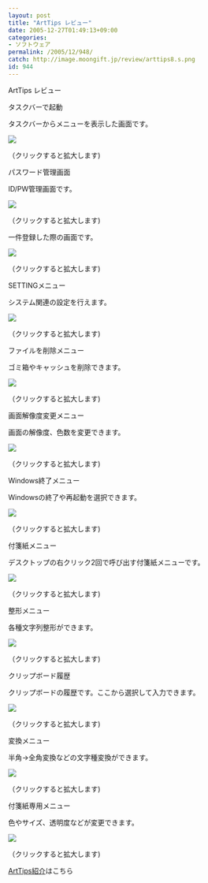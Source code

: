 ```yaml
---
layout: post
title: "ArtTips レビュー"
date: 2005-12-27T01:49:13+09:00
categories:
- ソフトウェア
permalink: /2005/12/948/
catch: http://image.moongift.jp/review/arttips8.s.png
id: 944
---
```

ArtTips レビュー  
<!--more-->

タスクバーで起動

  

タスクバーからメニューを表示した画面です。

  

[![](http://image.moongift.jp/review/arttips2.s.png)](http://image.moongift.jp/review/arttips2.png)  
  
（クリックすると拡大します)

  

パスワード管理画面

  

ID/PW管理画面です。

  

[![](http://image.moongift.jp/review/arttips3.s.png)](http://image.moongift.jp/review/arttips3.png)  
  
（クリックすると拡大します)

  

一件登録した際の画面です。

  

[![](http://image.moongift.jp/review/arttips4.s.png)](http://image.moongift.jp/review/arttips4.png)  
  
（クリックすると拡大します)

  

SETTINGメニュー

  

システム関連の設定を行えます。

  

[![](http://image.moongift.jp/review/arttips5.s.png)](http://image.moongift.jp/review/arttips5.png)  
  
（クリックすると拡大します)

  

ファイルを削除メニュー

  

ゴミ箱やキャッシュを削除できます。

  

[![](http://image.moongift.jp/review/arttips6.s.png)](http://image.moongift.jp/review/arttips6.png)  
  
（クリックすると拡大します)

  

画面解像度変更メニュー

  

画面の解像度、色数を変更できます。

  

[![](http://image.moongift.jp/review/arttips7.s.png)](http://image.moongift.jp/review/arttips7.png)  
  
（クリックすると拡大します)

  

Windows終了メニュー

  

Windowsの終了や再起動を選択できます。

  

[![](http://image.moongift.jp/review/arttips8.s.png)](http://image.moongift.jp/review/arttips8.png)  
  
（クリックすると拡大します)

  

付箋紙メニュー

  

デスクトップの右クリック2回で呼び出す付箋紙メニューです。

  

[![](http://image.moongift.jp/review/arttips9.s.png)](http://image.moongift.jp/review/arttips9.png)  
  
（クリックすると拡大します)

  

整形メニュー

  

各種文字列整形ができます。

  

[![](http://image.moongift.jp/review/arttips11.s.png)](http://image.moongift.jp/review/arttips11.png)  
  
（クリックすると拡大します)

  

クリップボード履歴

  

クリップボードの履歴です。ここから選択して入力できます。

  

[![](http://image.moongift.jp/review/arttips12.s.png)](http://image.moongift.jp/review/arttips12.png)  
  
（クリックすると拡大します)

  

変換メニュー

  

半角→全角変換などの文字種変換ができます。

  

[![](http://image.moongift.jp/review/arttips13.s.png)](http://image.moongift.jp/review/arttips13.png)  
  
（クリックすると拡大します)

  

付箋紙専用メニュー

  

色やサイズ、透明度などが変更できます。

  

[![](http://image.moongift.jp/review/arttips15.s.png)](http://image.moongift.jp/review/arttips15.png)  
  
（クリックすると拡大します)

  

[ArtTips紹介](http://fw.moongift.jp/intro/i-926.html)はこちら

